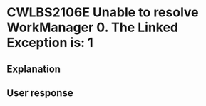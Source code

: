 # CWLBS2106E Unable to resolve WorkManager 0. The Linked Exception is: 1

## Explanation

## User response